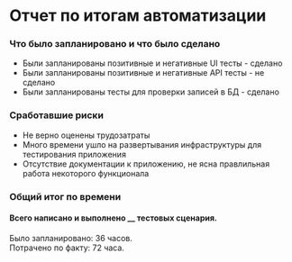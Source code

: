 # Отчет по итогам автоматизации
### Что было запланировано и что было сделано
* Были запланированы позитивные и негативные UI тесты - сделано
* Были запланированы позитивные и негативные API тесты - не сделано  
* Были запланированы тесты для проверки записей в БД - сделано

### Сработавшие риски
* Не верно оценены трудозатраты
* Много времени ушло на развертывания инфраструктуры для тестирования приложения 
* Отсутствие документации к приложению, не ясна правлильная работа некоторого функционала

### Общий итог по времени
#### Всего написано и выполнено __ тестовых сценария.
Было запланировано: 36 часов.  
Потрачено по факту: 72 часа. 